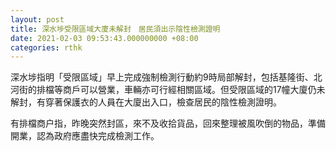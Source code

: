 ```yaml
---
layout: post
title: 深水埗受限區域大廈未解封　居民須出示陰性檢測證明
date: 2021-02-03 09:53:43.000000000 +08:00
categories: rthk
---
```


深水埗指明「受限區域」早上完成強制檢測行動約9時局部解封，包括基隆街、北河街的排檔等商戶可以營業，車輛亦可行經相關區域。但受限區域的17幢大廈仍未解封，有穿著保護衣的人員在大廈出入口，檢查居民的陰性檢測證明。

有排檔商户指，昨晚突然封區，來不及收拾貨品，回來整理被風吹倒的物品，準備開業，認為政府應盡快完成檢測工作。

